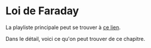 # Loi de Faraday

La playliste principale peut se trouver à [ce lien](https://youtube.com/playlist?list=PLEABsk5Xlyk62aM1MOHClVxvNcqgCsUtO).

Dans le détail, voici ce qu'on peut trouver de ce chapitre.

